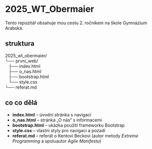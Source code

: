 # 2025_WT_Obermaier

Tento repozitář obsahuje mou cestu 2. ročníkem na škole Gymnázium Arabská.

## struktura

2025_wt_obermaier/ <br>
└── prvni_web/ <br>
&nbsp;&nbsp;&nbsp;├── index.html <br>
&nbsp;&nbsp;&nbsp;├── o_nas.html <br>
&nbsp;&nbsp;&nbsp;├── bootstrap.html <br>
&nbsp;&nbsp;&nbsp;└── style.css <br>
└── referat.md <br>

## co co dělá

- **index.html** – úvodní stránka s navigací  
- **o_nas.html** – stránka „O nás“ s informacemi  
- **bootstrap.html** – ukázka použití frameworku Bootstrap  
- **style.css** – vlastní styly pro navigaci a pozadí  
- **referat.md** – referát o Kentovi Beckovi (autor metody *Extreme Programming* a spoluautor *Agile Manifestu*)
